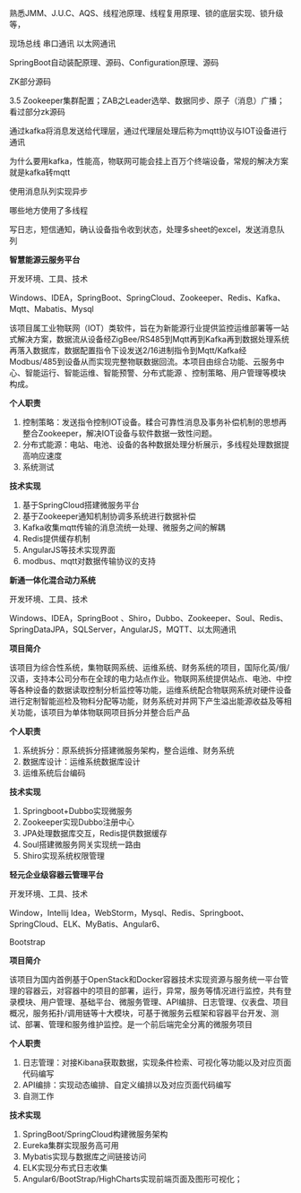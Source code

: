 熟悉JMM、J.U.C、AQS、线程池原理、线程复用原理、锁的底层实现、锁升级等，

现场总线  串口通讯 以太网通讯

SpringBoot自动装配原理、源码、Configuration原理、源码

ZK部分源码

3.5 Zookeeper集群配置；ZAB之Leader选举、数据同步、原子（消息）广播；看过部分zk源码





通过kafka将消息发送给代理层，通过代理层处理后称为mqtt协议与IOT设备进行通讯

为什么要用kafka，性能高，物联网可能会挂上百万个终端设备，常规的解决方案就是kafka转mqtt

使用消息队列实现异步



哪些地方使用了多线程

写日志，短信通知，确认设备指令收到状态，处理多sheet的excel，发送消息队列



**智慧能源云服务平台**

开发环境、工具、技术

Windows、IDEA，SpringBoot、SpringCloud、Zookeeper、Redis、Kafka、Mqtt、Mabatis、Mysql

该项目属工业物联网（IOT）类软件，旨在为新能源行业提供监控运维部署等一站式解决方案，数据流从设备经ZigBee/RS485到Mqtt再到Kafka再到数据处理系统再落入数据库，数据配置指令下设发送2/16进制指令到Mqtt/Kafka经Modbus/485到设备从而实现完整物联数据回流。本项目由综合功能、云服务中心、智能运行、智能运维、智能预警、分布式能源 、控制策略、用户管理等模块构成。

**个人职责**

1. 控制策略：发送指令控制IOT设备。糅合可靠性消息及事务补偿机制的思想再整合Zookeeper，解决IOT设备与软件数据一致性问题。
2. 分布式能源：电站、电池、设备的各种数据处理分析展示，多线程处理数据提高响应速度
3. 系统测试

**技术实现**

1. 基于SpringCloud搭建微服务平台
2. 基于Zookeeper通知机制协调多系统进行数据补偿
3. Kafka收集mqtt传输的消息流统一处理、微服务之间的解耦
4. Redis提供缓存机制
5. AngularJS等技术实现界面
6. modbus、mqtt对数据传输协议的支持

**新通一体化混合动力系统**

开发环境、工具、技术

Windows、IDEA，SpringBoot 、Shiro，Dubbo、Zookeeper、Soul、Redis、SpringDataJPA，SQLServer，AngularJS，MQTT、以太网通讯

**项目简介**

该项目为综合性系统，集物联网系统、运维系统、财务系统的项目，国际化英/俄/汉语，支持本公司分布在全球的电力站点作业。物联网系统提供站点、电池、中控等各种设备的数据读取控制分析监控等功能，运维系统配合物联网系统对硬件设备进行定制智能巡检及物料分配等功能，财务系统对并网下产生溢出能源收益及等相关功能，该项目为单体物联网项目拆分并整合后产品

**个人职责**

1. 系统拆分：原系统拆分搭建微服务架构，整合运维、财务系统
2. 数据库设计：运维系统数据库设计
3. 运维系统后台编码

**技术实现**

1. Springboot+Dubbo实现微服务
2. Zookeeper实现Dubbo注册中心
3. JPA处理数据库交互，Redis提供数据缓存
4. Soul搭建微服务网关实现统一路由
5. Shiro实现系统权限管理

**轻元企业级容器云管理平台** 

开发环境、工具、技术

Window，Intellij Idea，WebStorm，Mysql、Redis、Springboot、SpringCloud、ELK、MyBatis、Angular6、

Bootstrap

**项目简介**

该项目为国内首例基于OpenStack和Docker容器技术实现资源与服务统一平台管理的容器云，对容器中的项目的部署，运行，异常，服务等情况进行监控，共有登录模块、用户管理、基础平台、微服务管理、API编排、日志管理、仪表盘、项目概况，服务拓扑/调用链等十大模块，可基于微服务云框架和容器平台开发、测试、部署、管理和服务维护监控。是一个前后端完全分离的微服务项目

**个人职责**

1. 日志管理：对接Kibana获取数据，实现条件检索、可视化等功能以及对应页面代码编写
2. API编排：实现动态编排、自定义编排以及对应页面代码编写
3. 自测工作

**技术实现**

1. SpringBoot/SpringCloud构建微服务架构
2. Eureka集群实现服务高可用
3. Mybatis实现与数据库之间链接访问
4. ELK实现分布式日志收集
5. Angular6/BootStrap/HighCharts实现前端页面及图形可视化；



